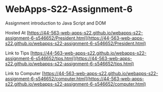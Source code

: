 # WebApps-S22-Assignment-6
Assignment introduction to Java Script and DOM

Hosted At [https://44-563-web-apps-s22.github.io/webapps-s22-assignment-6-s546652/President.html](https://44-563-web-apps-s22.github.io/webapps-s22-assignment-6-s546652/President.html)

Link to Tips [https://44-563-web-apps-s22.github.io/webapps-s22-assignment-6-s546652/tips.html](https://44-563-web-apps-s22.github.io/webapps-s22-assignment-6-s546652/tips.html)

Link to Computer [https://44-563-web-apps-s22.github.io/webapps-s22-assignment-6-s546652/computer.html](https://44-563-web-apps-s22.github.io/webapps-s22-assignment-6-s546652/computer.html)

